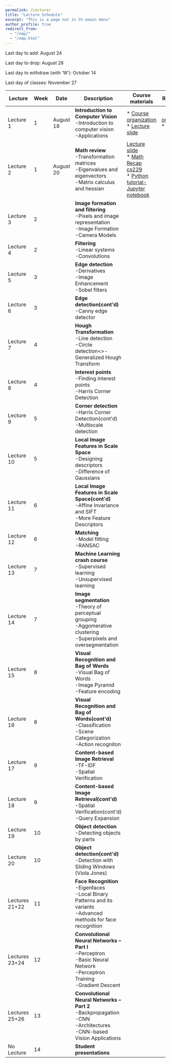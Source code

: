 ```yaml
---
permalink: /Lecture/
title: "Lecture Schedule"
excerpt: "This is a page not in th emain menu"
author_profile: true
redirect_from: 
  - "/nmp/"
  - "/nmp.html"
---
```


Last day to add:  August 24

Last day to drop:  August 28

Last day to withdraw (with ‘W’): October 14

Last day of classes: November 27

| Lecture      |  Week | Date        |            Description                                       |  Course materials            |  Recordings  |
| --------     | ------|------------ | ------------------------------------------------------------ |--------------------|--------------------|
| Lecture 1    |   1   |August 18    | **Introduction to  Computer Vision** <br>-Introduction to computer vision<br>-Applications|* [Course organization](https://drive.google.com/file/d/1FkkD3Clew9aFUNvjxdAy8T-gf99bOFRL/view?usp=sharing) <br>*  [Lecture slide](https://drive.google.com/file/d/1_PrGEuEMubJciySggpP5zvd-NrVPLOBK/view?usp=sharing)    |[organization](https://drive.google.com/file/d/1htd-nc4f-dzogxxo6c0qm5eXK_AVuwMl/view?usp=sharing)<br>* [chat](https://drive.google.com/file/d/1pgLGiWHweor1NmCFKBDr-WMQyiIaSzQP/view?usp=sharing)    |
| Lecture 2    |   1   |August 20    | **Math review** <br>-Transformation matrices<br>-Eigenvalues and eigenvectors<br>-Matrix calculus and hessian | [Lecture slide](https://drive.google.com/file/d/1uLgmV0tn49AipVu0oMFGyhmCP2plOAik/view?usp=sharing)<br>* [Math Recap cs229](https://drive.google.com/file/d/1bcolk3lmbAZiyL9nw5BsNNP4YfRWpwI3/view?usp=sharing) <br>* [Python tutorial-Jupyter notebook](https://drive.google.com/file/d/1CulmgojxRBCW7PJfKlKkFolZUsFVvvtd/view?usp=sharing) |      |
| Lecture 3    |   2   |             | **Image formation and filtering** <br>-Pixels and image representation<br>-Image Formation<br>-Camera Models |     |        |
| Lecture 4    |   2   |             | **Filtering** <br>-Linear systems<br>-Convolutions|       |        |
| Lecture 5    |   3   |             | **Edge detection** <br>-Derivatives<br>-Image Enhancement<br>-Sobel filters |       |        |
| Lecture 6    |   3   |             | **Edge detection(cont'd)** <br>-Canny edge detector |      |        |
| Lecture 7    |   4   |             | **Hough Transformation** <br>-Line detection<br>-Circle detection<>-Generalized Hough Transform|        |        |
| Lecture 8    |   4   |             | **Interest points** <br>-Finding interest points<br>-Harris Corner Detection |       |        |
| Lecture 9    |   5   |             | **Corner detection** <br>-Harris Corner Detection(cont'd)<br>-Multiscale detection |      |        |
| Lecture 10   |   5   |             | **Local Image Features in Scale Space** <br>-Designing descriptors<br>-Difference of Gaussians|       |        |
| Lecture 11   |   6   |             | **Local Image Features in Scale Space(cont'd)** <br>-Affine Invariance and SIFT<br>-More Feature Descriptors |      |        |
| Lecture 12   |   6   |             | **Matching** <br>-Model fitting<br>-RANSAC |     |        |
| Lecture 13   |   7   |             | **Machine Learning crash course** <br>-Supervised learning<br>-Unsupervised learning|       |        |
| Lecture 14   |   7   |             | **Image segmentation** <br>-Theory of perceptual grouping<br>-Aggomerative clustering<br>-Superpixels and oversegmentation|    |       |
| Lecture 15   |   8   |             | **Visual Recognition and Bag of Words** <br>-Visual Bag of Words<br>-Image Pyramid<br>-Feature encoding|      |      |
| Lecture 16   |   8   |             | **Visual Recognition and Bag of Words(cont'd)** <br>-Classification<br>-Scene Categorization<br>-Action recogniton|       |        |
| Lecture 17   |   9   |             | **Content-based Image Retrieval** <br>-TF-IDF<br>-Spatial Verification  |      |        |
| Lecture 18   |   9   |             | **Content-based Image Retrieval(cont'd)** <br>-Spatial Verification(cont'd)<br>-Query Expansion |     |        |
| Lecture 19   |   10  |             | **Object detection** <br>-Detecting objects by parts|       |        |
| Lecture 20   |   10  |             | **Object detection(cont'd)** <br>-Detection with Sliding Windows (Viola Jones) |      |        |
| Lectures 21+22|   11  |             | **Face Recognition** <br>-Eigenfaces<br>-Local Binary Patterns and its variants<br>-Advanced methods for face recognition|     |      |
| Lectures 23+24|   12  |             | **Convolutional Neural Networks – Part I** <br>-Perceptron<br>-Basic Neural Network<br>-Perceptron Training<br>-Gradient Descent|   |  |
| Lectures 25+26|   13  |             | **Convolutional Neural Networks – Part 2** <br>-Backpropagation<br>-CNN<br>-Architectures<br>-CNN-based Vision Applications |    |     |
| No Lecture    |   14  |             | **Student presentations**  |      |        |
